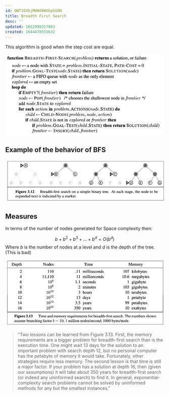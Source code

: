 ```yaml
---
id: QWT1OVbjMHWd9WVbpGG8N
title: Breadth First Search
desc: ''
updated: 1652990317863
created: 1644478555632
---
```

This algorithm is good when the step cost are equal.

![](./assets/images/2022-02-10-08-36-11.png)


## Example of the behavior of BFS
![](./assets/images/2022-02-10-08-37-04.png)

## Measures
In terms of the number of nodes generated for Space complexity then:

$$b + b^2 + b^3 + ... + b^d = O(b^d)$$
Where $b$ is the number of nodes at a level and $d$ is the depth of the tree. (This is bad)

![](./assets/images/2022-02-10-08-37-25.png)

>"Two lessons can be learned from Figure 3.13. First, the memory requirements are a bigger problem for breadth-first search than is the execution time. One might wait 13 days for the solution to an important problem with search depth 12, but no personal computer has the petabyte of memory it would take. Fortunately, other strategies require less memory.
>The second lesson is that time is still a major factor. If your problem has a solution at depth 16, then (given our assumptions) it will take about 350 years for breadth-first search (or indeed any uninformed search) to find it. In general, exponential-complexity search problems cannot be solved by uninformed methods for any but the smallest instances."
